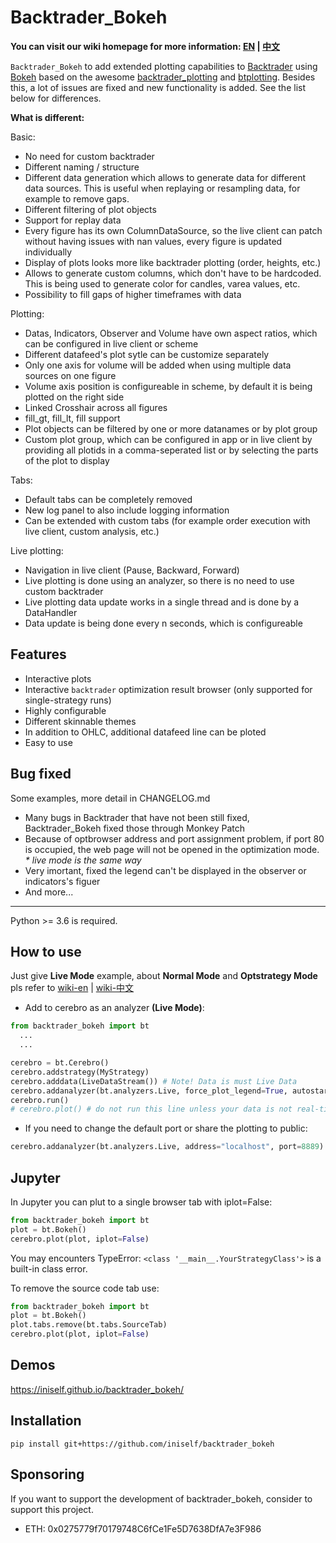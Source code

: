 # Backtrader_Bokeh 

**You can visit our wiki homepage for more information: [EN](https://github.com/iniself/backtrader_bokeh/wiki) | [中文](https://github.com/iniself/backtrader_bokeh/wiki/wiki-zh)**

`Backtrader_Bokeh` to add extended plotting capabilities to [Backtrader](https://www.backtrader.com/) using [Bokeh](https://bokeh.org/) based on the awesome [backtrader_plotting](https://github.com/verybadsoldier/backtrader_plotting) and [btplotting](https://github.com/happydasch/btplotting). Besides this, a lot of issues are fixed and new functionality is added. See the list below for differences.

**What is different:**

Basic:

* No need for custom backtrader
* Different naming / structure
* Different data generation which allows to generate data for different data sources.
  This is useful when replaying or resampling data, for example to remove gaps.
* Different filtering of plot objects
* Support for replay data
* Every figure has its own ColumnDataSource, so the live client can patch without
  having issues with nan values, every figure is updated individually
* Display of plots looks more like backtrader plotting (order, heights, etc.)
* Allows to generate custom columns, which don't have to be hardcoded. This is being used to generate
  color for candles, varea values, etc.
* Possibility to fill gaps of higher timeframes with data

Plotting:

* Datas, Indicators, Observer and Volume have own aspect ratios, which can be configured in live client
  or scheme
* Different datafeed's plot sytle can be customize separately
* Only one axis for volume will be added when using multiple data sources on one figure
* Volume axis position is configureable in scheme, by default it is being plotted on the right side
* Linked Crosshair across all figures
* fill_gt, fill_lt, fill support
* Plot objects can be filtered by one or more datanames or by plot group
* Custom plot group, which can be configured in app or in live client by providing all
  plotids in a comma-seperated list or by selecting the parts of the plot to display

Tabs:

* Default tabs can be completely removed
* New log panel to also include logging information
* Can be extended with custom tabs (for example order execution with live client, custom analysis, etc.)

Live plotting:

* Navigation in live client (Pause, Backward, Forward)
* Live plotting is done using an analyzer, so there is no need to use custom backtrader
* Live plotting data update works in a single thread and is done by a DataHandler
* Data update is being done every n seconds, which is configureable

## Features

* Interactive plots
* Interactive `backtrader` optimization result browser (only supported for single-strategy runs)
* Highly configurable
* Different skinnable themes
* In addition to OHLC, additional datafeed line can be ploted
* Easy to use

## Bug fixed

Some examples, more detail in CHANGELOG.md
 
* Many bugs in Backtrader that have not been still fixed, Backtrader_Bokeh fixed those through Monkey Patch  
* Because of optbrowser address and port assignment problem, if port 80 is occupied, the web page will not be opened in the optimization mode. *\* live mode is the same way*
* Very imortant, fixed the legend can't be displayed in the observer or indicators's figuer
* And more...



***

Python >= 3.6 is required.


## How to use
Just give **Live Mode** example, about **Normal Mode** and **Optstrategy Mode** pls refer to [wiki-en](https://github.com/iniself/backtrader_bokeh/wiki) | [wiki-中文](https://github.com/iniself/backtrader_bokeh/wiki/wiki-zh)
* Add to cerebro as an analyzer **(Live Mode)**:
```python
from backtrader_bokeh import bt
  ...
  ...

cerebro = bt.Cerebro()
cerebro.addstrategy(MyStrategy)
cerebro.adddata(LiveDataStream()) # Note! Data is must Live Data
cerebro.addanalyzer(bt.analyzers.Live, force_plot_legend=True, autostart=True)
cerebro.run()
# cerebro.plot() # do not run this line unless your data is not real-time
```

* If you need to change the default port or share the plotting to public:

```python
cerebro.addanalyzer(bt.analyzers.Live, address="localhost", port=8889)
```

## Jupyter

In Jupyter you can plut to a single browser tab with iplot=False:

```python
from backtrader_bokeh import bt
plot = bt.Bokeh()
cerebro.plot(plot, iplot=False)
```

You may encounters TypeError: `<class '__main__.YourStrategyClass'>` is a built-in class error.

To remove the source code tab use:

```python
from backtrader_bokeh import bt
plot = bt.Bokeh()
plot.tabs.remove(bt.tabs.SourceTab)
cerebro.plot(plot, iplot=False)
```

## Demos

<https://iniself.github.io/backtrader_bokeh/>

## Installation

`pip install git+https://github.com/iniself/backtrader_bokeh`

## Sponsoring

If you want to support the development of backtrader_bokeh, consider to support this project.

* ETH: 0x0275779f70179748C6fCe1Fe5D7638DfA7e3F986
